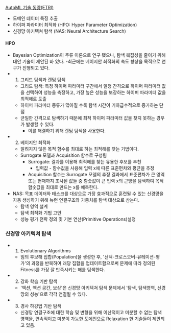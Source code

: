 [AutoML 기술 동량(ETRI)](https://ettrends.etri.re.kr/ettrends/178/0905178004/0905178004.html)

- 도메인 데이터 특징 추출
- 하이퍼 파라미터 최적화 (HPO: Hyper Parameter Optimization)
- 신경망 아키텍쳐 탐색 (NAS: Neural Architecture Search)

#### HPO
- Bayesian Optimization이 주류 이론으로 연구 됐으나, 탐색 복잡성을 줄이기 위해 대안 기술이 제안된 바 있다.
    -최근에는 베이지안 최적화의 속도 향상을 목적으로 연구가 진행되고 있다.
- 1. 그리드 탐색과 랜덤 탐색
    - 그리드 탐색: 특정 하이퍼 파라미터 구간에서 일정 간격으로 하이퍼 파라미터 값을 선택하여 성능을 측정하고, 가장 높은 성능을 보장하는 하이퍼 파라미터 값을 최적해로 도출
    - 하이퍼 파라미터 종류가 많아질 수록 탐색 시간이 기하급수적으로 증가하는 단점
    - 균일한 간격으로 탐색하기 때문에 최적 하이퍼 파라미터 값을 찾지 못하는 경우가 발생할 수 있다.
        - 이를 해결하기 위해 랜덤 탐색을 사용한다.
- 2. 베이지안 최적화
    - 알려지지 않은 목적 함수를 최대로 하는 최적해를 찾는 기법이다.
    - Surrogate 모델과 Acquisition 함수로 구성됨
        - Surrogate: 결과를 이용해 최적해를 찾는 유용한 후보를 추천
            - 입력값 - 함수값을 사용해 입력 x에 따른 표준편차와 평균을 추정
        - Acquisition 함수는 Surrogate 모델의 추정 결과에서 표준편차가 큰 영역 또는 현재까지 조사된 값들 중 함숫값이 큰 입력 x의 근방을 탐색하여 목적 함숫값을 최대로 만드는 x를 예측한다.
- NAS: 목표 데이터와 태스크를 대상으로 가장 효과적으로 훈련될 수 있는 신경망을 자동 생성하기 위해 뉴런 연결구조와 가중치를 탐색 대상으로 삼는다.
    - 탐색 영역 설계
    - 탐색 최적화 기법 고안
    - 성능 평가 전략 정의 및 기본 연산(Primitive Operations)설정
### 신경망 아키텍쳐 탐색
- 1. Evolutionary Algorithms
    - 임의 후보해 집합(Population)을 생성한 후, '선택-크로스오버-뮤테이션-평가'의 과정을 반복하여 래당 집합을 업데이트함으로써 문제에 따라 정의된 Fitness를 가장 잘 만족시키는 해를 탐색한다.
- 2. 강화 학습 기반 탐색
    - '액션, 액션 공간, 보상'은 신경망 아키텍쳐 탐색 문제에서 '탐색, 탐색영역, 신경망의 성능'으로 각각 연결될 수 있다.
- 3. 경사 하강법 기반 탐색
    - 신경망 연결구조에 대한 학습 및 변형을 위해 이산적이고 미분할 수 없는 탐색 영역을, 연속적이고 미분이 가능한 도메인으로 Relaxation 한 기술들이 제안되고 있음.
